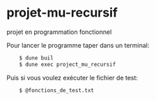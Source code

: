 # projet-mu-recursif
projet en programmation fonctionnel 

Pour lancer le programme taper dans un terminal:
```OCAML
    $ dune buil
    $ dune exec project_mu_recursif
```    
Puis si vous voulez exécuter le fichier de test:
```OCAML
    $ @fonctions_de_test.txt
```
